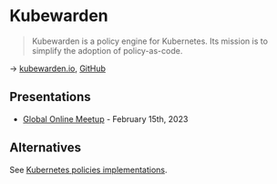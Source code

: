 # Kubewarden

> Kubewarden is a policy engine for Kubernetes. Its mission is to simplify the adoption of policy-as-code.

→ [kubewarden.io](https://www.kubewarden.io/), [GitHub](https://github.com/kubewarden)

## Presentations

* [Global Online Meetup](https://www.crowdcast.io/e/gomu_rancher_kubewarden_01182023/1) - February 15th, 2023

## Alternatives

See [Kubernetes policies implementations](kubernetes/policies.md#implementations).
